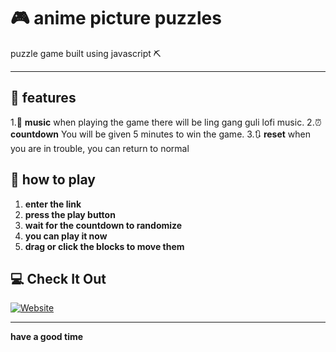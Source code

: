# 🎮 anime picture puzzles

puzzle game built using javascript ⛏️

---

## 📝 features
1.🎸 **music** when playing the game there will be ling gang guli lofi music.
2.⏰ **countdown** You will be given 5 minutes to win the game.
3.🔃 **reset** when you are in trouble, you can return to normal

## 🏸 how to play
1. **enter the link**
2. **press the play button**
3. **wait for the countdown to randomize**
4. **you can play it now**
5. **drag or click the blocks to move them**

## 💻 Check It Out

[![Website](https://img.shields.io/badge/Visit_Website-1f1f1f?style=for-the-badge&logo=website&logoColor=white)](https://nextarz.github.io/Puzzel-game/)

---
**have a good time**
